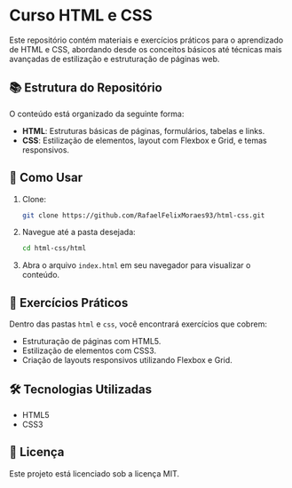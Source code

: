 # Curso HTML e CSS

Este repositório contém materiais e exercícios práticos para o aprendizado de HTML e CSS, abordando desde os conceitos básicos até técnicas mais avançadas de estilização e estruturação de páginas web.

## 📚 Estrutura do Repositório

O conteúdo está organizado da seguinte forma:

- **HTML**: Estruturas básicas de páginas, formulários, tabelas e links.
- **CSS**: Estilização de elementos, layout com Flexbox e Grid, e temas responsivos.

## 🚀 Como Usar

1. Clone:
   ```bash
   git clone https://github.com/RafaelFelixMoraes93/html-css.git
   ```
2. Navegue até a pasta desejada:
   ```bash
   cd html-css/html
   ```
3. Abra o arquivo `index.html` em seu navegador para visualizar o conteúdo.

## 🧪 Exercícios Práticos

Dentro das pastas `html` e `css`, você encontrará exercícios que cobrem:

- Estruturação de páginas com HTML5.
- Estilização de elementos com CSS3.
- Criação de layouts responsivos utilizando Flexbox e Grid.

## 🛠️ Tecnologias Utilizadas

- HTML5
- CSS3

## 📄 Licença

Este projeto está licenciado sob a licença MIT.

